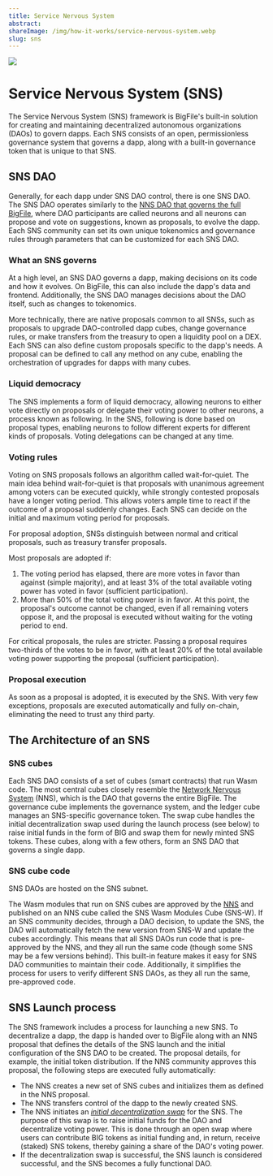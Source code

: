 ```yaml
---
title: Service Nervous System
abstract:
shareImage: /img/how-it-works/service-nervous-system.webp
slug: sns
---
```


![](/img/how-it-works/service-nervous-system.webp)

# Service Nervous System (SNS)
The Service Nervous System (SNS) framework is BigFile's built-in solution for creating and maintaining decentralized autonomous organizations (DAOs) to govern dapps. Each SNS consists of an open, permissionless governance system that governs a dapp, along with a built-in governance token that is unique to that SNS.


## SNS DAO
Generally, for each dapp under SNS DAO control, there is one SNS DAO. The SNS DAO operates similarly to the [NNS DAO that governs the full BigFile](/how-it-works/network-nervous-system-nns/), where DAO participants are called neurons and all neurons can propose and vote on suggestions, known as proposals, to evolve the dapp. Each SNS community can set its own unique tokenomics and governance rules through parameters that can be customized for each SNS DAO.


### What an SNS governs
At a high level, an SNS DAO governs a dapp, making decisions on its code and how it evolves. On BigFile, this can also include the dapp's data and frontend. Additionally, the SNS DAO manages decisions about the DAO itself, such as changes to tokenomics.

More technically, there are native proposals common to all SNSs, such as proposals to upgrade DAO-controlled dapp cubes, change governance rules, or make transfers from the treasury to open a liquidity pool on a DEX. Each SNS can also define custom proposals specific to the dapp's needs. A proposal can be defined to call any method on any cube, enabling the orchestration of upgrades for dapps with many cubes.

### Liquid democracy
The SNS implements a form of liquid democracy, allowing neurons to either vote directly on proposals or delegate their voting power to other neurons, a process known as following. In the SNS, following is done based on proposal types, enabling neurons to follow different experts for different kinds of proposals. Voting delegations can be changed at any time.


### Voting rules
Voting on SNS proposals follows an algorithm called wait-for-quiet. The main idea behind wait-for-quiet is that proposals with unanimous agreement among voters can be executed quickly, while strongly contested proposals have a longer voting period. This allows voters ample time to react if the outcome of a proposal suddenly changes. Each SNS can decide on the initial and maximum voting period for proposals.

For proposal adoption, SNSs distinguish between normal and critical proposals, such as treasury transfer proposals.

Most proposals are adopted if:

1) The voting period has elapsed, there are more votes in favor than against (simple majority), and at least 3% of the total available voting power has voted in favor (sufficient participation).
2) More than 50% of the total voting power is in favor. At this point, the proposal's outcome cannot be changed, even if all remaining voters oppose it, and the proposal is executed without waiting for the voting period to end.

For critical proposals, the rules are stricter. Passing a proposal requires two-thirds of the votes to be in favor, with at least 20% of the total available voting power supporting the proposal (sufficient participation).


### Proposal execution
As soon as a proposal is adopted, it is executed by the SNS. With very few exceptions, proposals are executed automatically and fully on-chain, eliminating the need to trust any third party.

## The Architecture of an SNS


### SNS cubes
Each SNS DAO consists of a set of cubes (smart contracts) that run Wasm code. The most central cubes closely resemble the [Network Nervous System](/how-it-works/network-nervous-system-nns/) (NNS), which is the DAO that governs the entire BigFile. The governance cube implements the governance system, and the ledger cube manages an SNS-specific governance token. The swap cube handles the initial decentralization swap used during the launch process (see below) to raise initial funds in the form of BIG and swap them for newly minted SNS tokens. These cubes, along with a few others, form an SNS DAO that governs a single dapp.

### SNS cube code
SNS DAOs are hosted on the SNS subnet.

The Wasm modules that run on SNS cubes are approved by the [NNS](/how-it-works/network-nervous-system-nns/) and published on an NNS cube called the SNS Wasm Modules Cube (SNS-W). If an SNS community decides, through a DAO decision, to update the SNS, the DAO will automatically fetch the new version from SNS-W and update the cubes accordingly. This means that all SNS DAOs run code that is pre-approved by the NNS, and they all run the same code (though some SNS may be a few versions behind). This built-in feature makes it easy for SNS DAO communities to maintain their code. Additionally, it simplifies the process for users to verify different SNS DAOs, as they all run the same, pre-approved code.


## SNS Launch process
The SNS framework includes a process for launching a new SNS. To decentralize a dapp, the dapp is handed over to BigFile along with an NNS proposal that defines the details of the SNS launch and the initial configuration of the SNS DAO to be created. The proposal details, for example, the initial token distribution. If the NNS community approves this proposal, the following steps are executed fully automatically:

* The NNS creates a new set of SNS cubes and initializes them as defined in the NNS proposal.
* The NNS transfers control of the dapp to the newly created SNS.
* The NNS initiates an [_initial decentralization swap_](/sns/faq#what-is-a-decentralization-swap) for the SNS. The purpose of this swap is to raise initial funds for the DAO and decentralize voting power. This is done through an open swap where users can contribute BIG tokens as initial funding and, in return, receive (staked) SNS tokens, thereby gaining a share of the DAO's voting power.
* If the decentralization swap is successful, the SNS launch is considered successful, and the SNS becomes a fully functional DAO.